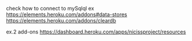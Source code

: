 check how to connect to mySqlql
ex
https://elements.heroku.com/addons#data-stores
https://elements.heroku.com/addons/cleardb

ex.2
add-ons
https://dashboard.heroku.com/apps/nicissproject/resources